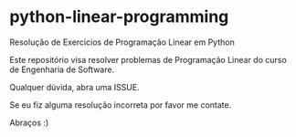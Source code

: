 # python-linear-programming
 Resolução de Exercicios de Programação Linear em Python
 
 Este repositório visa resolver problemas de Programação Linear do curso de Engenharia de Software.
 
 Qualquer dúvida, abra uma ISSUE.
 
 Se eu fiz alguma resolução incorreta por favor me contate. 
 
 Abraços :)
